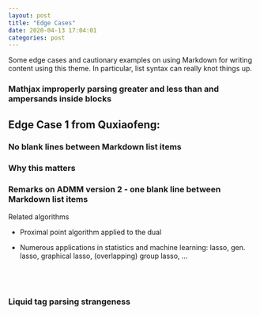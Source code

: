 ```yaml
---
layout: post
title: "Edge Cases"
date: 2020-04-13 17:04:01
categories: post
---
```


Some edge cases and cautionary examples on using Markdown for writing content using this theme. In particular, list syntax can really knot things up.

<!--more-->

### Mathjax improperly parsing greater and less than and ampersands inside blocks

## Edge Case 1 from Quxiaofeng:

### No blank lines between Markdown list items

### Why this matters

### Remarks on ADMM version 2 - **one blank line** between Markdown list items

Related algorithms

- Proximal point algorithm applied to the dual

- Numerous applications in statistics and machine learning: lasso, gen. lasso, graphical lasso, (overlapping) group lasso, ...
  <br>
  <br>
  <br>
  <br>

### Liquid tag parsing strangeness
